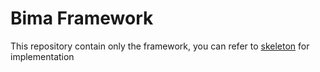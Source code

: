 # Bima Framework

This repository contain only the framework, you can refer to [skeleton](https://github.com/KejawenLab/skeleton) for implementation
